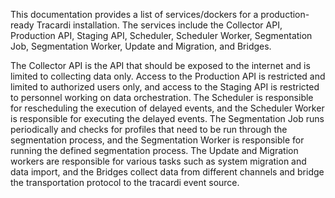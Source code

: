 This documentation provides a list of services/dockers for a production-ready Tracardi installation. The services include the Collector API, Production API, Staging API, Scheduler, Scheduler Worker, Segmentation Job, Segmentation Worker, Update and Migration, and Bridges. 

The Collector API is the API that should be exposed to the internet and is limited to collecting data only. Access to the Production API is restricted and limited to authorized users only, and access to the Staging API is restricted to personnel working on data orchestration. The Scheduler is responsible for rescheduling the execution of delayed events, and the Scheduler Worker is responsible for executing the delayed events. The Segmentation Job runs periodically and checks for profiles that need to be run through the segmentation process, and the Segmentation Worker is responsible for running the defined segmentation process. The Update and Migration workers are responsible for various tasks such as system migration and data import, and the Bridges collect data from different channels and bridge the transportation protocol to the tracardi event source.